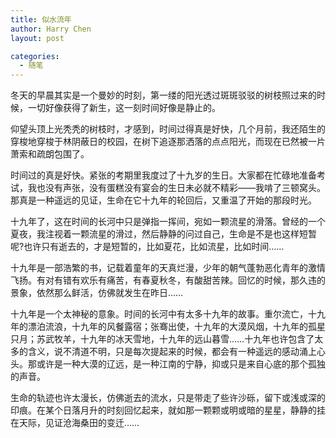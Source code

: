 ```yaml
---
title: 似水流年
author: Harry Chen
layout: post

categories:
  - 随笔
---
```


  冬天的早晨其实是一个曼妙的时刻，第一缕的阳光透过斑斑驳驳的树枝照过来的时候，一切好像获得了新生，这一刻时间好像是静止的。

  仰望头顶上光秃秃的树枝时，才感到，时间过得真是好快，几个月前，我还陌生的穿梭地穿梭于林阴蔽日的校园，在树下追逐那洒落的点点阳光，而现在已然被一片萧索和疏朗包围了。

  时间过的真是好快。紧张的考期里我度过了十九岁的生日。大家都在忙碌地准备考试，我也没有声张，没有蛋糕没有宴会的生日未必就不精彩——我啃了三顿窝头。那真是一种遥远的见证，生命在它十九年的轮回后，又重温了开始的那段时光。

  十九年了，这在时间的长河中只是弹指一挥间，宛如一颗流星的滑落。曾经的一个夏夜，我注视着一颗流星的滑过，然后静静的问过自己，生命是不是也这样短暂呢?也许只有逝去的，才是短暂的，比如夏花，比如流星，比如时间……

  十九年是一部浩繁的书，记载着童年的天真烂漫，少年的朝气蓬勃恶化青年的激情飞扬。有对有错有欢乐有痛苦，有春夏秋冬，有酸甜苦辣。回忆的时候，那久违的景象，依然那么鲜活，仿佛就发生在昨日……

  十九年是一个太神秘的意象。时间的长河中有太多十九年的故事。重尔流亡，十九年的漂泊流浪，十九年的风餐露宿；张骞出使，十九年的大漠风烟，十九年的孤星只月；苏武牧羊，十九年的冰天雪地，十九年的远山暮雪……十九年也许包含了太多的含义，说不清道不明，只是每次提起来的时候，都会有一种遥远的感动涌上心头。那或许是一种大漠的辽远，是一种江南的宁静，抑或只是来自心底的那个孤独的声音。

  生命的轨迹也许太漫长，仿佛逝去的流水，只是带走了些许沙砾，留下或浅或深的印痕。在某个日落月升的时刻回忆起来，就如那一颗颗或明或暗的星星，静静的挂在天际，见证沧海桑田的变迁……
